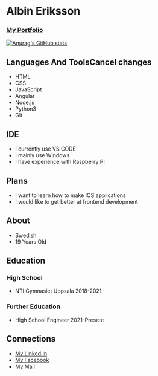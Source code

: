 # Albin Eriksson
### [My Portfolio](https://albineriksson02.github.io/portfolio/ "Portfolio")

[![Anurag's GitHub stats](https://github-readme-stats.vercel.app/api?username=AlbinEriksson02&theme=dark)](https://github.com/anuraghazra/github-readme-stats)

## Languages And ToolsCancel changes

-  HTML
-  CSS
-  JavaScript
-  Angular
-  Node.js
-  Python3
-  Git

## IDE

-  I currently use VS CODE
-  I mainly use Windows
-  I have experience with Raspberry PI

## Plans

-  I want to learn how to make IOS applications
-  I would like to get better at frontend development

## About

- Swedish
- 19 Years Old

## Education

### High School
- NTI Gymnasiet Uppsala 2018-2021

### Further Education
- High School Engineer 2021-Present

## Connections

- [My Linked In](https://www.linkedin.com/in/albin-eriksson-165838223/ "My Linked In")
- [My Facebook](https://www.linkedin.com/in/albin-eriksson-165838223/ "My Facebook")
- [My Mail](mailto:erikssonalbin02@gmail.com/ "My Mail")
